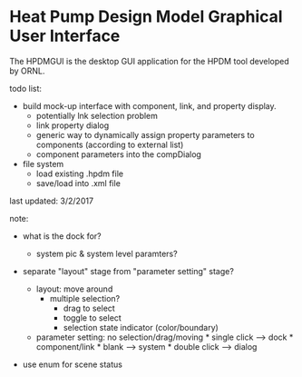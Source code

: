# Heat Pump Design Model Graphical User Interface

The HPDMGUI is the desktop GUI application for the HPDM tool developed by ORNL.

todo list:

* build mock-up interface with component, link, and property display.
	* potentially lnk selection problem
	* link property dialog
	* generic way to dynamically assign property parameters to components (according to external list)
	* component parameters into the compDialog
* file system
	* load existing .hpdm file
	* save/load into .xml file

	
last updated: 3/2/2017


note:
* what is the dock for?
	* system pic & system level paramters?

* separate "layout" stage from "parameter setting" stage?
	* layout: move around
		* multiple selection?
			* drag to select
			* toggle to select
			* selection state indicator (color/boundary)
	* parameter setting: no selection/drag/moving
			* single click --> dock
				* component/link
				* blank --> system
			* double click --> dialog

* use enum for scene status